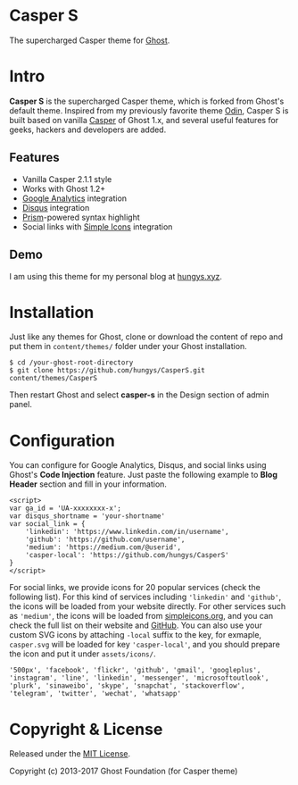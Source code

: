 Casper S
========

The supercharged Casper theme for [Ghost](https://github.com/TryGhost/Ghost).

# Intro

**Casper S** is the supercharged Casper theme, which is forked from Ghost's default theme. Inspired from my previously favorite theme [Odin](https://github.com/h4t0n/odin), Casper S is built based on vanilla [Casper](https://github.com/TryGhost/Casper) of Ghost 1.x, and several useful features for geeks, hackers and developers are added.

## Features

* Vanilla Casper 2.1.1 style
* Works with Ghost 1.2+
* [Google Analytics](http://analytics.google.com) integration
* [Disqus](https://disqus.com) integration
* [Prism](http://prismjs.com)-powered syntax highlight
* Social links with [Simple Icons](https://simpleicons.org) integration

## Demo

I am using this theme for my personal blog at [hungys.xyz](https://hungys.xyz).

# Installation

Just like any themes for Ghost, clone or download the content of repo and put them in `content/themes/` folder under your Ghost installation.

```
$ cd /your-ghost-root-directory
$ git clone https://github.com/hungys/CasperS.git content/themes/CasperS
```

Then restart Ghost and select **casper-s** in the Design section of admin panel.

# Configuration

You can configure for Google Analytics, Disqus, and social links using Ghost's **Code Injection** feature. Just paste the following example to **Blog Header** section and fill in your information.

```
<script>
var ga_id = 'UA-xxxxxxxx-x';
var disqus_shortname = 'your-shortname'
var social_link = {
    'linkedin': 'https://www.linkedin.com/in/username',
    'github': 'https://github.com/username',
    'medium': 'https://medium.com/@userid',
    'casper-local': 'https://github.com/hungys/CasperS'
}
</script>
```

For social links, we provide icons for 20 popular services (check the following list). For this kind of services including `'linkedin'` and `'github'`, the icons will be loaded from your website directly. For other services such as `'medium'`, the icons will be loaded from [simpleicons.org](https://simpleicons.org), and you can check the full list on their website and [GitHub](https://github.com/simple-icons/simple-icons/tree/develop/icons). You can also use your custom SVG icons by attaching `-local` suffix to the key, for exmaple, `casper.svg` will be loaded for key `'casper-local'`, and you should prepare the icon and put it under `assets/icons/`.

```
'500px', 'facebook', 'flickr', 'github', 'gmail', 'googleplus', 'instagram', 'line', 'linkedin', 'messenger', 'microsoftoutlook', 'plurk', 'sinaweibo', 'skype', 'snapchat', 'stackoverflow', 'telegram', 'twitter', 'wechat', 'whatsapp'
```

# Copyright & License

Released under the [MIT License](LICENSE).

Copyright (c) 2013-2017 Ghost Foundation (for Casper theme)
